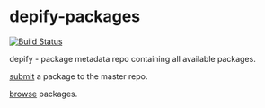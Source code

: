 depify-packages
===============

[![Build Status](https://travis-ci.org/depify/depify-packages.svg?branch=master)](https://travis-ci.org/depify/depify-packages)

depify - package metadata repo containing all available packages.

[submit](https://github.com/depify/depify-packages/tree/master/packages) a package to the master repo.

[browse](http://depify.com) packages. 
